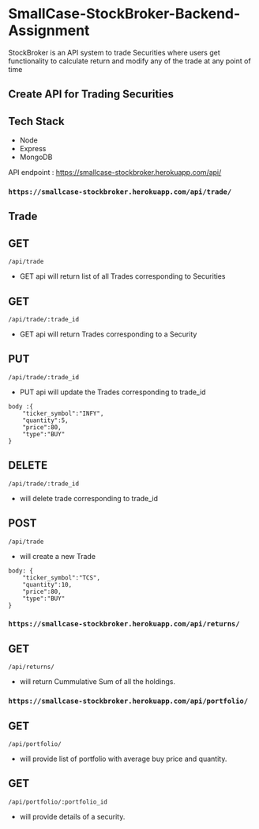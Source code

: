 # SmallCase-StockBroker-Backend-Assignment
StockBroker is an API system to trade Securities where users get functionality to calculate return and modify any of the trade at any point of time

## Create API for Trading Securities

## Tech Stack
* Node
* Express
* MongoDB


API endpoint : https://smallcase-stockbroker.herokuapp.com/api/

### `https://smallcase-stockbroker.herokuapp.com/api/trade/`
## Trade

## GET
`/api/trade`
* GET api will return list of all Trades corresponding to Securities

## GET
`/api/trade/:trade_id`
* GET api will return Trades corresponding to a Security

## PUT
`/api/trade/:trade_id`
* PUT api will update the Trades corresponding to trade_id
```
body :{
	"ticker_symbol":"INFY",
	"quantity":5,
	"price":80,
	"type":"BUY"
}
```

## DELETE
`/api/trade/:trade_id`
* will delete trade corresponding to trade_id
 
## POST
`/api/trade`
* will create a new Trade
```
body: {
	"ticker_symbol":"TCS",
	"quantity":10,
	"price":80,
	"type":"BUY"
}
```
  
### `https://smallcase-stockbroker.herokuapp.com/api/returns/`
## GET
`/api/returns/`
* will return Cummulative Sum of all the holdings.

  
### `https://smallcase-stockbroker.herokuapp.com/api/portfolio/` 
## GET
`/api/portfolio/`
* will provide list of portfolio with average buy price and quantity.

## GET
`/api/portfolio/:portfolio_id`
* will provide details of a security.
 
